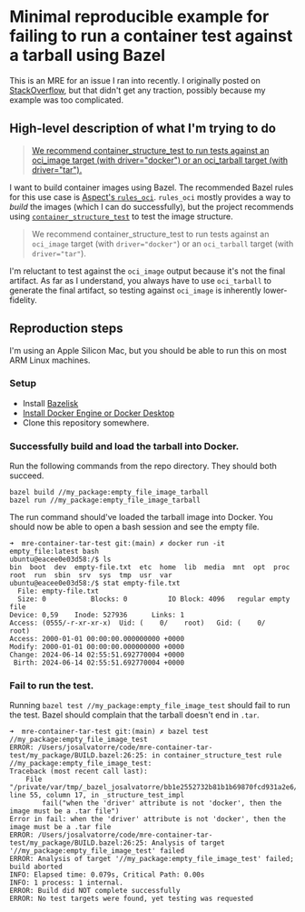 # Minimal reproducible example for failing to run a container test against a tarball using Bazel

This is an MRE for an issue I ran into recently. I originally posted on [StackOverflow][1],
but that didn't get any traction, possibly because my example was too complicated.

## High-level description of what I'm trying to do

>[We recommend container_structure_test to run tests against an oci_image target (with driver="docker")
or an oci_tarball target (with driver="tar").][4]

I want to build container images using Bazel.
The recommended Bazel rules for this use case is [Aspect's `rules_oci`](https://github.com/bazel-contrib/rules_oci).
`rules_oci` mostly provides a way to *build* the images (which I can do successfully),
but the project recommends using [`container_structure_test`][4] to test the image structure.

>We recommend container_structure_test to run tests against an `oci_image` target
(with `driver="docker"`) or an `oci_tarball` target (with `driver="tar"`).

I'm reluctant to test against the `oci_image` output because it's not the final artifact.
As far as I understand, you always have to use `oci_tarball` to generate the final artifact,
so testing against `oci_image` is inherently lower-fidelity.

## Reproduction steps

I'm using an Apple Silicon Mac, but you should be able to run this on most ARM Linux machines.

### Setup

* Install [Bazelisk][2]
* [Install Docker Engine or Docker Desktop][3]
* Clone this repository somewhere.

### Successfully build and load the tarball into Docker.

Run the following commands from the repo directory. They should both succeed.

```
bazel build //my_package:empty_file_image_tarball
bazel run //my_package:empty_file_image_tarball
```

The run command should've loaded the tarball image into Docker.
You should now be able to open a bash session and see the empty file.

```
➜  mre-container-tar-test git:(main) ✗ docker run -it empty_file:latest bash
ubuntu@eacee0e03d58:/$ ls
bin  boot  dev  empty-file.txt  etc  home  lib  media  mnt  opt  proc  root  run  sbin  srv  sys  tmp  usr  var
ubuntu@eacee0e03d58:/$ stat empty-file.txt
  File: empty-file.txt
  Size: 0         	Blocks: 0          IO Block: 4096   regular empty file
Device: 0,59	Inode: 527936      Links: 1
Access: (0555/-r-xr-xr-x)  Uid: (    0/    root)   Gid: (    0/    root)
Access: 2000-01-01 00:00:00.000000000 +0000
Modify: 2000-01-01 00:00:00.000000000 +0000
Change: 2024-06-14 02:55:51.692770004 +0000
 Birth: 2024-06-14 02:55:51.692770004 +0000
```

### Fail to run the test.

Running `bazel test //my_package:empty_file_image_test` should fail to run the test.
Bazel should complain that the tarball doesn't end in `.tar`.

```
➜  mre-container-tar-test git:(main) ✗ bazel test //my_package:empty_file_image_test
ERROR: /Users/josalvatorre/code/mre-container-tar-test/my_package/BUILD.bazel:26:25: in container_structure_test rule //my_package:empty_file_image_test:
Traceback (most recent call last):
	File "/private/var/tmp/_bazel_josalvatorre/bb1e2552732b81b1b69870fcd931a2e6/external/container_structure_test~/bazel/container_structure_test.bzl", line 55, column 17, in _structure_test_impl
		fail("when the 'driver' attribute is not 'docker', then the image must be a .tar file")
Error in fail: when the 'driver' attribute is not 'docker', then the image must be a .tar file
ERROR: /Users/josalvatorre/code/mre-container-tar-test/my_package/BUILD.bazel:26:25: Analysis of target '//my_package:empty_file_image_test' failed
ERROR: Analysis of target '//my_package:empty_file_image_test' failed; build aborted
INFO: Elapsed time: 0.079s, Critical Path: 0.00s
INFO: 1 process: 1 internal.
ERROR: Build did NOT complete successfully
ERROR: No test targets were found, yet testing was requested
```

[1]: https://stackoverflow.com/questions/78573248/cannot-run-container-structure-test-against-oci-tarball-in-bazel-rules-oci-con
[2]: https://github.com/bazelbuild/bazelisk
[3]: https://docs.docker.com/manuals/
[4]: https://github.com/bazel-contrib/rules_oci/blob/3d43cb1a1bb2f5edc15c7f48b406be3fb225e673/README.md?plain=1#L95-L97
